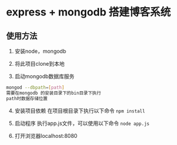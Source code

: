 # express + mongodb 搭建博客系统

## 使用方法

1. 安装node，mongodb

2. 将此项目clone到本地

3. 启动mongodb数据库服务
```bash
mongod --dbpath=[path]
需要在mongodb 的安装目录下的bin目录下执行
path时数据存储位置
``` 

4. 安装项目依赖
在项目根目录下执行以下命令 
```npm install```

5. 启动程序
执行app.js文件，可以使用以下命令
```node app.js```

6. 打开浏览器localhost:8080